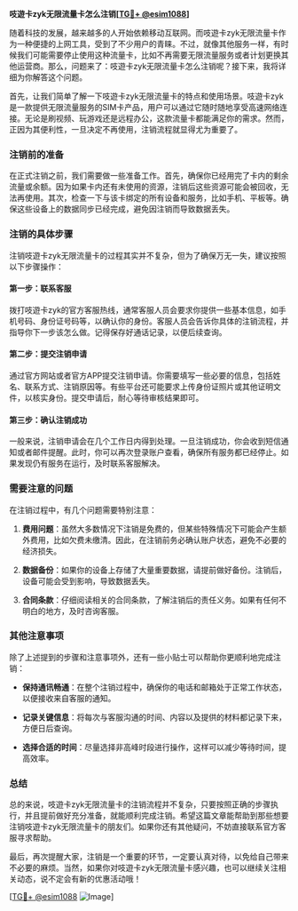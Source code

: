 **吱遊卡zyk无限流量卡怎么注销[[TG💪+ @esim1088](https://t.me/s/esim1088)]**

随着科技的发展，越来越多的人开始依赖移动互联网。而吱遊卡zyk无限流量卡作为一种便捷的上网工具，受到了不少用户的青睐。不过，就像其他服务一样，有时候我们可能需要停止使用这种流量卡，比如不再需要无限流量服务或者计划更换其他运营商。那么，问题来了：吱遊卡zyk无限流量卡怎么注销呢？接下来，我将详细为你解答这个问题。

首先，让我们简单了解一下吱遊卡zyk无限流量卡的特点和使用场景。吱遊卡zyk是一款提供无限流量服务的SIM卡产品，用户可以通过它随时随地享受高速网络连接。无论是刷视频、玩游戏还是远程办公，这款流量卡都能满足你的需求。然而，正因为其便利性，一旦决定不再使用，注销流程就显得尤为重要了。

### 注销前的准备

在正式注销之前，我们需要做一些准备工作。首先，确保你已经用完了卡内的剩余流量或余额。因为如果卡内还有未使用的资源，注销后这些资源可能会被回收，无法再使用。其次，检查一下与该卡绑定的所有设备和服务，比如手机、平板等。确保这些设备上的数据同步已经完成，避免因注销而导致数据丢失。

### 注销的具体步骤

注销吱遊卡zyk无限流量卡的过程其实并不复杂，但为了确保万无一失，建议按照以下步骤操作：

#### 第一步：联系客服

拨打吱遊卡zyk的官方客服热线，通常客服人员会要求你提供一些基本信息，如手机号码、身份证号码等，以确认你的身份。客服人员会告诉你具体的注销流程，并指导你下一步该怎么做。记得保存好通话记录，以便后续查询。

#### 第二步：提交注销申请

通过官方网站或者官方APP提交注销申请。你需要填写一些必要的信息，包括姓名、联系方式、注销原因等。有些平台还可能要求上传身份证照片或其他证明文件，以核实身份。提交申请后，耐心等待审核结果即可。

#### 第三步：确认注销成功

一般来说，注销申请会在几个工作日内得到处理。一旦注销成功，你会收到短信通知或者邮件提醒。此时，你可以再次登录账户查看，确保所有服务都已经停止。如果发现仍有服务在运行，及时联系客服解决。

### 需要注意的问题

在注销过程中，有几个问题需要特别注意：

1. **费用问题**：虽然大多数情况下注销是免费的，但某些特殊情况下可能会产生额外费用，比如欠费未缴清。因此，在注销前务必确认账户状态，避免不必要的经济损失。
   
2. **数据备份**：如果你的设备上存储了大量重要数据，请提前做好备份。注销后，设备可能会受到影响，导致数据丢失。

3. **合同条款**：仔细阅读相关的合同条款，了解注销后的责任义务。如果有任何不明白的地方，及时咨询客服。

### 其他注意事项

除了上述提到的步骤和注意事项外，还有一些小贴士可以帮助你更顺利地完成注销：

- **保持通讯畅通**：在整个注销过程中，确保你的电话和邮箱处于正常工作状态，以便接收来自客服的通知。
  
- **记录关键信息**：将每次与客服沟通的时间、内容以及提供的材料都记录下来，方便日后查询。

- **选择合适的时间**：尽量选择非高峰时段进行操作，这样可以减少等待时间，提高效率。

### 总结

总的来说，吱遊卡zyk无限流量卡的注销流程并不复杂，只要按照正确的步骤执行，并且提前做好充分准备，就能顺利完成注销。希望这篇文章能帮助到那些想要注销吱遊卡zyk无限流量卡的朋友们。如果你还有其他疑问，不妨直接联系官方客服寻求帮助。

最后，再次提醒大家，注销是一个重要的环节，一定要认真对待，以免给自己带来不必要的麻烦。当然，如果你对吱遊卡zyk无限流量卡感兴趣，也可以继续关注相关动态，说不定会有新的优惠活动哦！

[[TG💪+ @esim1088](https://t.me/s/esim1088) ![Image](https://i.postimg.cc/4NQfJmqS/Snipaste-2025-05-13-00-14-12.png)]